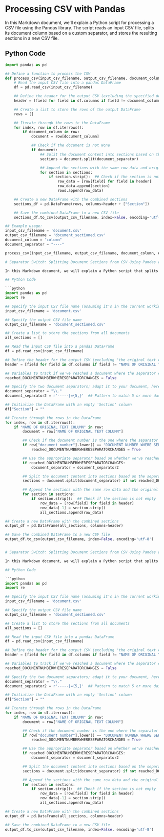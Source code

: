 # Processing CSV with Pandas

In this Markdown document, we'll explain a Python script for processing a CSV file using the Pandas library. The script reads an input CSV file, splits its document column based on a custom separator, and stores the resulting sections in a new CSV file.

## Python Code

```python
import pandas as pd

## Define a function to process the CSV
def process_csv(input_csv_filename, output_csv_filename, document_column, document_separator):
    # Read the input CSV file into a pandas DataFrame
    df = pd.read_csv(input_csv_filename)

    ## Define the header for the output CSV (excluding the specified document column)
    header = [field for field in df.columns if field != document_column]

    ## Create a list to store the rows of the output DataFrame
    rows = []

    ## Iterate through the rows in the DataFrame
    for index, row in df.iterrows():
        if document_column in row:
            document = row[document_column]

            ## Check if the document is not None
            if document:
                ## Split the document content into sections based on the custom separator
                sections = document.split(document_separator)

                ## Append the sections with the same row data and original document
                for section in sections:
                    if section.strip():  ## Check if the section is not empty
                        row_data = [row[field] for field in header]
                        row_data.append(section)
                        rows.append(row_data)

    ## Create a new DataFrame with the combined sections
    sections_df = pd.DataFrame(rows, columns=header + ["Section"])

    ## Save the combined DataFrame to a new CSV file
    sections_df.to_csv(output_csv_filename, index=False, encoding='utf-8')

## Example usage:
input_csv_filename = 'document.csv'
output_csv_filename = 'document_sectioned.csv'
document_column = "column"
document_separator = "----"

process_csv(input_csv_filename, output_csv_filename, document_column, document_separator)

# Separator Switch: Splitting Document Sections from CSV Using Pandas and Regular Expressions

In this Markdown document, we will explain a Python script that splits document sections from a CSV file using the Pandas library and regular expressions. The script reads an input CSV file, determines the section separator dynamically based on the content of the document, and saves the sections to a new CSV file.

## Python Code

```python
import pandas as pd
import re

## Specify the input CSV file name (assuming it's in the current working directory)
input_csv_filename = 'document.csv'

## Specify the output CSV file name
output_csv_filename = 'document_sectioned.csv'

## Create a list to store the sections from all documents
all_sections = []

## Read the input CSV file into a pandas DataFrame
df = pd.read_csv(input_csv_filename)

## Define the header for the output CSV (excluding "the original text column")
header = [field for field in df.columns if field != "NAME OF ORIGINAL TEXT COLUMN"] + ["Section"]

## Variables to track if we've reached a document where the separator changes
reached_DOCUMENTNUMBERWHERESEPARATORCHANGES = False

## Specify the two document separators; adapt it to your document, here are 2 examples
document_separator = "\\."
document_separator2 = r'-----|={5,}'  ## Pattern to match 5 or more dashes or 5 or more equal signs

## Initialize the DataFrame with an empty 'Section' column
df["Section"] = ""

## Iterate through the rows in the DataFrame
for index, row in df.iterrows():
    if "NAME OF ORIGINAL TEXT COLUMN" in row:
        document = row["NAME OF ORIGINAL TEXT COLUMN"]

        ## Check if the document number is the one where the separator changes (in lowercase)
        if row["document number"].lower() == "DOCUMENT NUMBER WHERE SEPARATOR CHANGES":
            reached_DOCUMENTNUMBERWHERESEPARATORCHANGES = True

        ## Use the appropriate separator based on whether we've reached the document where the separator changes
        if reached_DOCUMENTNUMBERWHERESEPARATORCHANGES:
            document_separator = document_separator2

        ## Split the document content into sections based on the separator
        sections = document.split(document_separator) if not reached_DOCUMENTNUMBERWHERESEPARATORCHANGES else re.split(document_separator2, document)

        ## Append the sections with the same row data and the original document
        for section in sections:
            if section.strip():  ## Check if the section is not empty
                row_data = [row[field] for field in header]
                row_data[-1] = section.strip()
                all_sections.append(row_data)

## Create a new DataFrame with the combined sections
output_df = pd.DataFrame(all_sections, columns=header)

## Save the combined DataFrame to a new CSV file
output_df.to_csv(output_csv_filename, index=False, encoding='utf-8')


# Separator Switch: Splitting Document Sections from CSV Using Pandas and Regular Expressions

In this Markdown document, we will explain a Python script that splits document sections from a CSV file using the Pandas library and regular expressions. The script reads an input CSV file, determines the section separator dynamically based on the content of the document, and saves the sections to a new CSV file.

## Python Code

```python
import pandas as pd
import re

## Specify the input CSV file name (assuming it's in the current working directory)
input_csv_filename = 'document.csv'

## Specify the output CSV file name
output_csv_filename = 'document_sectioned.csv'

## Create a list to store the sections from all documents
all_sections = []

## Read the input CSV file into a pandas DataFrame
df = pd.read_csv(input_csv_filename)

## Define the header for the output CSV (excluding "the original text column")
header = [field for field in df.columns if field != "NAME OF ORIGINAL TEXT COLUMN"] + ["Section"]

## Variables to track if we've reached a document where the separator changes
reached_DOCUMENTNUMBERWHERESEPARATORCHANGES = False

## Specify the two document separators; adapt it to your document, here are 2 examples
document_separator = "\\."
document_separator2 = r'-----|={5,}'  ## Pattern to match 5 or more dashes or 5 or more equal signs

## Initialize the DataFrame with an empty 'Section' column
df["Section"] = ""

## Iterate through the rows in the DataFrame
for index, row in df.iterrows():
    if "NAME OF ORIGINAL TEXT COLUMN" in row:
        document = row["NAME OF ORIGINAL TEXT COLUMN"]

        ## Check if the document number is the one where the separator changes (in lowercase)
        if row["document number"].lower() == "DOCUMENT NUMBER WHERE SEPARATOR CHANGES":
            reached_DOCUMENTNUMBERWHERESEPARATORCHANGES = True

        ## Use the appropriate separator based on whether we've reached the document where the separator changes
        if reached_DOCUMENTNUMBERWHERESEPARATORCHANGES:
            document_separator = document_separator2

        ## Split the document content into sections based on the separator
        sections = document.split(document_separator) if not reached_DOCUMENTNUMBERWHERESEPARATORCHANGES else re.split(document_separator2, document)

        ## Append the sections with the same row data and the original document
        for section in sections:
            if section.strip():  ## Check if the section is not empty
                row_data = [row[field] for field in header]
                row_data[-1] = section.strip()
                all_sections.append(row_data)

## Create a new DataFrame with the combined sections
output_df = pd.DataFrame(all_sections, columns=header)

## Save the combined DataFrame to a new CSV file
output_df.to_csv(output_csv_filename, index=False, encoding='utf-8')

